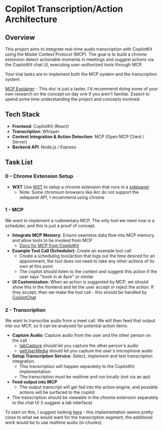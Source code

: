 # Copilot Transcription/Action Architecture

## Overview

This project aims to integrate real-time audio transcription with CopilotKit using the Model Context Protocol (MCP). The goal is to build a chrome extension detect actionable moments in meetings and suggest actions via the CopilotKit chat UI, executing user-authorized tools through MCP.

Your trial tasks are to implement both the MCP system and the transcription system.

[MCP Explainer](<https://medium.com/@elisowski/mcp-explained-the-new-standard-connecting-ai-to-everything-79c5a1c98288#:~:text=Model%20Context%20Protocol%20(MCP)%20is,or%20how%20they're%20built.>) - This doc is just a taster, I'd recommend doing some of your own research on the concept on day one if you aren't familiar. Expect to spend some time understanding the project and concepts involved.

## Tech Stack

- **Frontend**: CopilotKit (React)
- **Transcription**: Whisper
- **Context Integration & Action Detection**: MCP (Open MCP Client / Server)
- **Backend API**: Node.js / Express

## Task List

### 0 - Chrome Extension Setup

- **WXT** Use [WXT](https://wxt.dev/) to setup a chrome extension that runs in a [sidepanel](https://developer.chrome.com/docs/extensions/reference/api/sidePanel)
  - Note: Some chromium browsers like Arc do not support the sidepanel API, I recommend using chrome

### 1 - MCP

We want to implement a rudimentary MCP. The only tool we need now is a scheduler, and this is just a proof of concept.

- **Integrate MCP Memory**: Ensure seamless data flow into MCP memory, and allow tools to be invoked from MCP
  - [Docs for MCP from CopilotKit](https://docs.copilotkit.ai/guides/model-context-protocol)
- **Example Tool Call (Scheduler)**: Create an example tool call
  - Create a scheduling tool/action that logs out the time desired for an appointment, the tool does not need to take any other actions of its own at this point
  - The copilot should listen to the context and suggest this action if the user says "book in at 4pm" or similar
- **UI Customization**: When an action is suggested by MCP, we should show this in the frontend and let the user accept or reject the action. If they accept, then we make the tool call - this should be handled by [CopilotChat](https://docs.copilotkit.ai/reference/components/chat/CopilotChat)

### 2 - Transcription

We want to transcribe audio from a meet call. We will then feed that output into our MCP, so it can be analysed for potential action items.

- **Capture Audio**: Capture audio from the user and the other person on the call
  - [tabCapture](https://developer.chrome.com/docs/extensions/reference/api/tabCapture/) should let you capture the other person's audio
  - [getUserMedia](https://developer.mozilla.org/en-US/docs/Web/API/MediaDevices/getUserMedia) should let you capture the user's microphone audio
- **Setup Transcription Service**: Select, implement and test transcription integration.
  - This transcription will happen separately to the CopilotKit implementation
  - The transcription must be realtime and run locally (not via an api)
- **Feed output into MCP**
  - The output transcript will get fed into the action engine, and possible actions will be surfaced to the copilot
- The transcription should be viewable in the chrome extension separately to the chat UI (I suggest a tab interface)

To start on this, I suggest looking [here](https://www.reddit.com/r/LocalLLaMA/comments/1ftlznt/openais_new_whisper_turbo_model_running_100/) - this implementation seems pretty close to what we would want for the transcription segment, the additional work would be to use realtime audio (in chunks).
